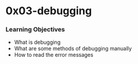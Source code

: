 # 0x03-debugging 
  
### Learning Objectives  
- What is debugging  
- What are some methods of debugging manually  
- How to read the error messages  
